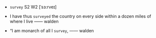 - `survey` S2 W2 [ˈsɜ:rveɪ]



-  I have thus `surveyed` the country on every side within a dozen miles of where I live —— walden

- “I am monarch of all I `survey`, —— walden